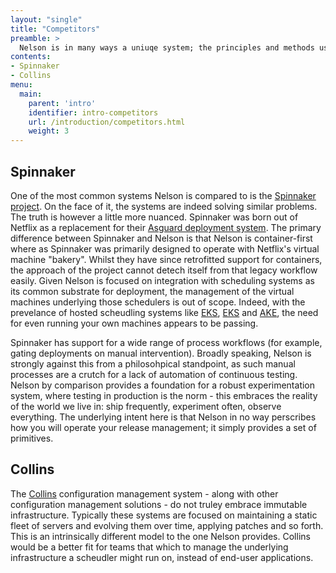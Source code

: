 ```yaml
---
layout: "single"
title: "Competitors"
preamble: >
  Nelson is in many ways a uniuqe system; the principles and methods used in its construction are not common in the operations domain. However, is is common for potential users to draw parrallels with other systems, and navigating the competitive space can often be difficult. The systems most commonly compared with Nelson are enumerated below a brief comparitive explanation is provided to help understand Nelson's value proposistion.
contents:
- Spinnaker
- Collins
menu:
  main:
    parent: 'intro'
    identifier: intro-competitors
    url: /introduction/competitors.html
    weight: 3
---
```


## Spinnaker

One of the most common systems Nelson is compared to is the [Spinnaker project](https://spinnaker.io). On the face of it, the systems are indeed solving similar problems. The truth is however a little more nuanced. Spinnaker was born out of Netflix as a replacement for their [Asguard deployment system](https://github.com/Netflix/asgard). The primary difference between Spinnaker and Nelson is that Nelson is container-first where as Spinnaker was primarily designed to operate with Netflix's virtual machine "bakery". Whilst they have since retrofitted support for containers, the approach of the project cannot detech itself from that legacy workflow easily. Given Nelson is focused on integration with scheduling systems as its common substrate for deployment, the management of the virtual machines underlying those schedulers is out of scope. Indeed, with the prevelance of hosted scheudling systems like [EKS](https://aws.amazon.com/eks/), [EKS](https://cloud.google.com/kubernetes-engine/) and [AKE](https://azure.microsoft.com/en-us/services/kubernetes-service/), the need for even running your own machines appears to be passing.

Spinnaker has support for a wide range of process workflows (for example, gating deployments on manual intervention). Broadly speaking, Nelson is strongly against this from a philosohpical standpoint, as such manual processes are a crutch for a lack of automation of continuous testing. Nelson by comparison provides a foundation for a robust experimentation system, where testing in production is the norm - this embraces the reality of the world we live in: ship frequently, experiment often, observe everything. The underlying intent here is that Nelson in no way perscribes how you will operate your release management; it simply provides a set of primitives.

## Collins

The [Collins](https://tumblr.github.io/collins/) configuration management system - along with other configuration management solutions - do not truley embrace immutable infrastructure. Typically these systems are focused on maintaining a static fleet of servers and evolving them over time, applying patches and so forth. This is an intrinsically different model to the one Nelson provides. Collins would be a better fit for teams that which to manage the underlying infrastructure a scheudler might run on, instead of end-user applications.
